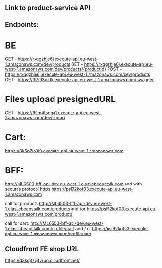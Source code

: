 ## Link to product-service API

## Endpoints:

# BE

GET - https://rxqgzhje6j.execute-api.eu-west-1.amazonaws.com/dev/products
GET - https://rxqgzhje6j.execute-api.eu-west-1.amazonaws.com/dev/products/{productId}
POST - https://rxqgzhje6j.execute-api.eu-west-1.amazonaws.com/dev/products
GET - https://3j7j93dktk.execute-api.eu-west-1.amazonaws.com/swagger

# Files upload presignedURL

GET - https://90m4tsqga1.execute-api.eu-west-1.amazonaws.com/dev/import

# Cart:

https://8k5p7io0i0.execute-api.eu-west-1.amazonaws.com

# BFF:

http://ML6503-bff-api-dev.eu-west-1.elasticbeanstalk.com
and with secures protocol https
https://psl92kof03.execute-api.eu-west-1.amazonaws.com

call for products
http://ML6503-bff-api-dev.eu-west-1.elasticbeanstalk.com/products
and /or
https://psl92kof03.execute-api.eu-west-1.amazonaws.com/products

call for cart:
http://ML6503-bff-api-dev.eu-west-1.elasticbeanstalk.com/profile/cart
and / or
https://psl92kof03.execute-api.eu-west-1.amazonaws.com/profile/cart

## Cloudfront FE shop URL

https://d3kdjtzujfvruo.cloudfront.net/
